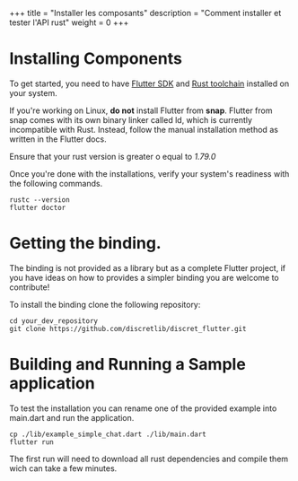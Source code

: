 +++
title = "Installer les composants"
description = "Comment installer et tester l'API rust"
weight = 0
+++
# Installing Components

To get started, you need to have [Flutter SDK](https://docs.flutter.dev/get-started/install) and [Rust toolchain](https://www.rust-lang.org/tools/install) installed on your system.

If you're working on Linux, **do not** install Flutter from **snap**. Flutter from snap comes with its own binary linker called ld, which is currently incompatible with Rust. Instead, follow the manual installation method as written in the Flutter docs.

Ensure that your rust version is greater o equal to *1.79.0*

Once you're done with the installations, verify your system's readiness with the following commands. 

```
rustc --version
flutter doctor
```

# Getting the binding.
The binding is not provided as a library but as a complete Flutter project, if you have ideas on how to provides a simpler binding you are welcome to contribute!

To install the binding clone the following repository:
```
cd your_dev_repository
git clone https://github.com/discretlib/discret_flutter.git
```

# Building and Running a Sample application

To test the installation you can rename one of the provided example into main.dart and run the application.

```
cp ./lib/example_simple_chat.dart ./lib/main.dart
flutter run
```

The first run will need to download all rust dependencies and compile them wich can take a few minutes.
